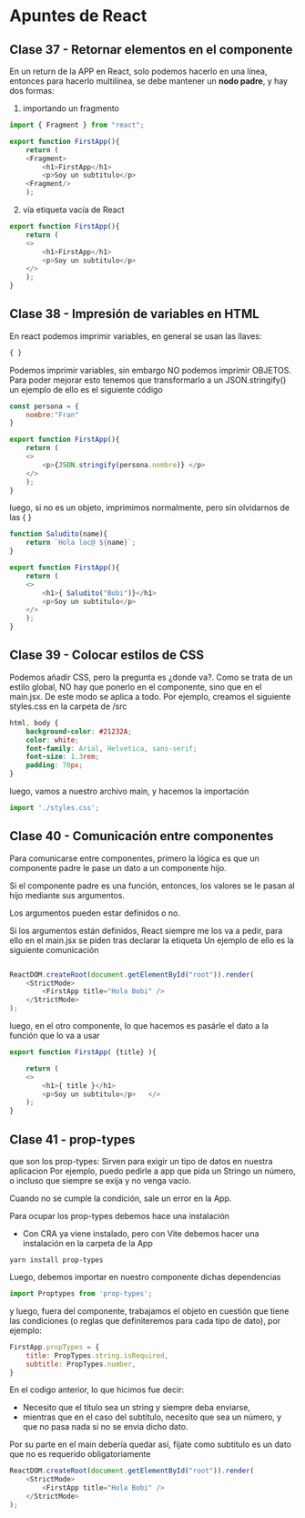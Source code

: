 # Apuntes de React

## **Clase 37 - Retornar elementos en el componente**

En un return de la APP en React, solo podemos hacerlo en una línea, entonces para hacerlo multilínea, se debe mantener un **nodo padre**, y hay dos formas:

1) importando un fragmento

```js
import { Fragment } from "react";

export function FirstApp(){
    return (
    <Fragment>
        <h1>FirstApp</h1>
        <p>Soy un subtitulo</p>    
    <Fragment/>
    );
```

2) vía etiqueta vacía de React

```js
export function FirstApp(){
    return (
    <>
        <h1>FirstApp</h1>
        <p>Soy un subtitulo</p>    
    </>
    );
}
```

## **Clase 38 - Impresión de variables en HTML**

En react podemos imprimir variables, 
en general se usan las llaves:
```js
{ }
```
Podemos imprimir variables, sin embargo NO podemos imprimir OBJETOS. Para poder mejorar esto tenemos que transformarlo a un JSON.stringify() un ejemplo de ello es el siguiente código

```js
const persona = {
    nombre:"Fran"
}

export function FirstApp(){
    return (
    <>
        <p>{JSON.stringify(persona.nombre)} </p>    
    </>
    );
}
```
luego, si no es un objeto, 
imprimimos normalmente, pero sin olvidarnos de las { }

```js
function Saludito(name){
    return `Hola loc@ ${name}`;
}

export function FirstApp(){
    return (
    <>
        <h1>{ Saludito("Bobi")}</h1>
        <p>Soy un subtitulo</p>   
    </>
    );
}
```

## **Clase 39 - Colocar estilos de CSS**

Podemos añadir CSS, pero la pregunta es ¿donde va?. Como se trata de un estilo global, NO hay que ponerlo en el componente, sino que en el main.jsx. De este modo se aplica a todo. Por ejemplo, creamos el siguiente styles.css en la carpeta de /src

```css
html, body {
    background-color: #21232A;
    color: white;
    font-family: Arial, Helvetica, sans-serif;
    font-size: 1.3rem;
    padding: 70px;
}
```
luego, vamos a nuestro archivo main, y hacemos la importación

```js
import './styles.css';
```


## **Clase 40 - Comunicación entre componentes**

Para comunicarse entre componentes, primero la lógica es que un componente padre le pase un dato a un componente hijo.

Si el componente padre es una función, entonces, los valores se le pasan al hijo mediante sus argumentos.

Los argumentos pueden estar definidos o no.

Si los argumentos están definidos, React siempre me los va a pedir, 
para ello en el main.jsx se piden tras declarar la etiqueta <App />
Un ejemplo de ello es la siguiente comunicación

```js

ReactDOM.createRoot(document.getElementById("root")).render(
    <StrictMode>
        <FirstApp title="Hola Bobi" />
    </StrictMode>
);

```
luego, en el otro componente, lo que hacemos es pasárle el dato a la función que lo va a usar

```js
export function FirstApp( {title} ){

    return (
    <>
        <h1>{ title }</h1>
        <p>Soy un subtitulo</p>   </>
    );
}
```


## **Clase 41 - prop-types**

que son los prop-types:
Sirven para exigir un tipo de datos en nuestra aplicacion
Por ejemplo, puedo pedirle a app que pida un Stringo un número,
o incluso que siempre se exija y no venga vacío.

Cuando no se cumple la condición, sale un error en la App.

Para ocupar los prop-types debemos hace una instalación

- Con CRA ya viene instalado, 
pero con Vite debemos hacer una instalación en la carpeta de la App

```
yarn install prop-types
```
Luego, debemos importar en nuestro componente dichas dependencias

```js
import Proptypes from 'prop-types';
```

y luego, fuera del componente, 
trabajamos el objeto en cuestión que tiene las condiciones (o reglas que definiteremos para cada tipo de dato), por ejemplo:

```js
FirstApp.propTypes = {
    title: PropTypes.string.isRequired,
    subtitle: PropTypes.number,
}
```
En el codigo anterior, lo que hicimos fue decir:
- Necesito que el título sea un string y siempre deba enviarse,
- mientras que en el caso del subtitulo, necesito que sea un número,
y que no pasa nada si no se envia dicho dato.

Por su parte en el main debería quedar así,
fíjate como subtitulo es un dato que no es requerido obligatoriamente

```js
ReactDOM.createRoot(document.getElementById("root")).render(
    <StrictMode>
        <FirstApp title="Hola Bobi" />
    </StrictMode>
);
```